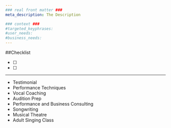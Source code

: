 ```yaml
---
### real front matter ###
meta_description: The Description

### context ###
#targeted_keyphrases:
#user_needs:
#business_needs:
---
```

##Checklist

- [ ]
- [ ]

---

- Testimonial
- Performance Techniques
- Vocal Coaching
- Audition Prep
- Performance and Business Consulting
- Songwriting
- Musical Theatre
- Adult Singing Class
